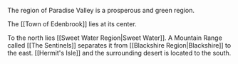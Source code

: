 The region of Paradise Valley is a prosperous and green region.

The [[Town of Edenbrook]] lies at its center.

To the north lies [[Sweet Water Region|Sweet Water]]. A Mountain Range called [[The Sentinels]] separates it from [[Blackshire Region|Blackshire]] to the east. [[Hermit's Isle]] and the surrounding desert is located to the south.

